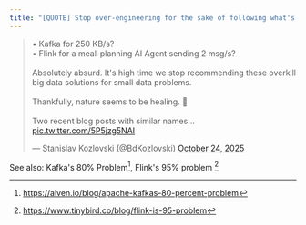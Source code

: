 ```yaml
---
title: "[QUOTE] Stop over-engineering for the sake of following what's being marketed."
---
```



<blockquote class="twitter-tweet"><p lang="en" dir="ltr">• Kafka for 250 KB/s?<br>• Flink for a meal-planning AI Agent sending 2 msg/s?<br><br>Absolutely absurd. It&#39;s high time we stop recommending these overkill big data solutions for small data problems.<br><br>Thankfully, nature seems to be healing. 🌱<br><br>Two recent blog posts with similar names… <a href="https://t.co/5P5jzg5NAI">pic.twitter.com/5P5jzg5NAI</a></p>&mdash; Stanislav Kozlovski (@BdKozlovski) <a href="https://twitter.com/BdKozlovski/status/1981722864844992790?ref_src=twsrc%5Etfw">October 24, 2025</a></blockquote> <script async src="https://platform.twitter.com/widgets.js" charset="utf-8"></script>


See also: Kafka's 80% Problem[^1], Flink's 95% problem [^2]


[^1]: <https://aiven.io/blog/apache-kafkas-80-percent-problem>

[^2]: <https://www.tinybird.co/blog/flink-is-95-problem>


<!--
• Kafka for 250 KB/s?
• Flink for a meal-planning AI Agent sending 2 msg/s?

Absolutely absurd. It's high time we stop recommending these overkill big data solutions for small data problems.

Thankfully, nature seems to be healing. 🌱

Two recent blog posts with similar names caught my attention - Kafka's 80% problem and Flink's 95% problem.

They had the courage to call out the elephant in the room - that most big data solutions are overkill for the majority of use cases.

Despite the blogs coming from vendors (likely biased), I see a lot of truth in what's said.

Nevertheless, the trend they're riding is undeniable. Ever since the zero interest rate environment ended, we've only seen a decline in these types of ultra-complex distributed infra software products.

When speculative money and high growth stopped being abundant, organizations seemed to realize the obvious - we need simple solutions for simple problems.

Most problems are simple, but the solutions being marketed are anything but. Kafka has 300+ configs. Flink has more than 700... 💀

Let's stop pretending every dataset needs a highly available distributed cluster. It's no question we're seeing the rise of "Small Data" 💡

SQLite and especially DuckDB showed the world that simple, embedded, dev-friendly infra works great for the majority of use cases.

Not only that. They even OUTPERFORM the distributed alternatives.
👉 For example, Zach Wilson at the Data Engineer blog recently posted a benchmark of DuckDB vs Spark showing DuckDB was 5x faster (!) for 500 million (!) row tables.

...how many businesses have more than 500m rows?

Stop over-engineering for the sake of following what's being marketed.

The best solution to a problem is the most practical one. 💡
-->

